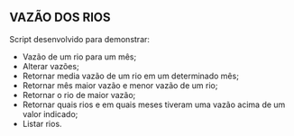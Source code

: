 ## VAZÃO DOS RIOS

Script desenvolvido para demonstrar:
  - Vazão de um rio para um mês;
  - Alterar vazões;
  - Retornar media vazão de um rio em um determinado mês;
  - Retornar mês maior vazão e menor vazão de um rio;
  - Retornar o rio de maior vazão;
  - Retornar quais rios e em quais meses tiveram uma vazão acima de um valor indicado;
  - Listar rios.
